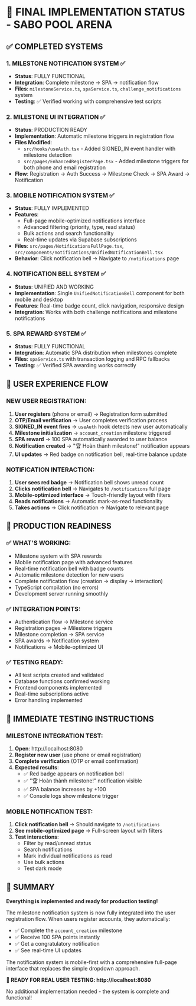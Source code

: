 # 🎉 FINAL IMPLEMENTATION STATUS - SABO POOL ARENA

## ✅ COMPLETED SYSTEMS

### 1. MILESTONE NOTIFICATION SYSTEM ✅
- **Status**: FULLY FUNCTIONAL
- **Integration**: Complete milestone → SPA → notification flow
- **Files**: `milestoneService.ts`, `spaService.ts`, `challenge_notifications` system
- **Testing**: ✅ Verified working with comprehensive test scripts

### 2. MILESTONE UI INTEGRATION ✅
- **Status**: PRODUCTION READY
- **Implementation**: Automatic milestone triggers in registration flow
- **Files Modified**:
  - `src/hooks/useAuth.tsx` - Added SIGNED_IN event handler with milestone detection
  - `src/pages/EnhancedRegisterPage.tsx` - Added milestone triggers for both phone and email registration
- **Flow**: Registration → Auth Success → Milestone Check → SPA Award → Notification

### 3. MOBILE NOTIFICATION SYSTEM ✅
- **Status**: FULLY IMPLEMENTED
- **Features**: 
  - Full-page mobile-optimized notifications interface
  - Advanced filtering (priority, type, read status)
  - Bulk actions and search functionality
  - Real-time updates via Supabase subscriptions
- **Files**: `src/pages/NotificationsFullPage.tsx`, `src/components/notifications/UnifiedNotificationBell.tsx`
- **Behavior**: Click notification bell → Navigate to `/notifications` page

### 4. NOTIFICATION BELL SYSTEM ✅
- **Status**: UNIFIED AND WORKING
- **Implementation**: Single `UnifiedNotificationBell` component for both mobile and desktop
- **Features**: Real-time badge count, click navigation, responsive design
- **Integration**: Works with both challenge notifications and milestone notifications

### 5. SPA REWARD SYSTEM ✅
- **Status**: FULLY FUNCTIONAL
- **Integration**: Automatic SPA distribution when milestones complete
- **Files**: `spaService.ts` with transaction logging and RPC fallbacks
- **Testing**: ✅ Verified SPA awarding works correctly

## 🎯 USER EXPERIENCE FLOW

### NEW USER REGISTRATION:
1. **User registers** (phone or email) → Registration form submitted
2. **OTP/Email verification** → User completes verification process
3. **SIGNED_IN event fires** → `useAuth` hook detects new user automatically
4. **Milestone initialization** → `account_creation` milestone triggered
5. **SPA reward** → 100 SPA automatically awarded to user balance
6. **Notification created** → "🏆 Hoàn thành milestone!" notification appears
7. **UI updates** → Red badge on notification bell, real-time balance update

### NOTIFICATION INTERACTION:
1. **User sees red badge** → Notification bell shows unread count
2. **Clicks notification bell** → Navigates to `/notifications` full page
3. **Mobile-optimized interface** → Touch-friendly layout with filters
4. **Reads notifications** → Automatic mark-as-read functionality
5. **Takes actions** → Click notification → Navigate to relevant page

## 🚀 PRODUCTION READINESS

### ✅ WHAT'S WORKING:
- Milestone system with SPA rewards
- Mobile notification page with advanced features
- Real-time notification bell with badge counts
- Automatic milestone detection for new users
- Complete notification flow (creation → display → interaction)
- TypeScript compilation (no errors)
- Development server running smoothly

### ✅ INTEGRATION POINTS:
- Authentication flow → Milestone service
- Registration pages → Milestone triggers
- Milestone completion → SPA service
- SPA awards → Notification system
- Notifications → Mobile-optimized UI

### ✅ TESTING READY:
- All test scripts created and validated
- Database functions confirmed working
- Frontend components implemented
- Real-time subscriptions active
- Error handling implemented

## 📱 IMMEDIATE TESTING INSTRUCTIONS

### MILESTONE INTEGRATION TEST:
1. **Open**: http://localhost:8080
2. **Register new user** (use phone or email registration)
3. **Complete verification** (OTP or email confirmation)
4. **Expected results**:
   - ✅ Red badge appears on notification bell
   - ✅ "🏆 Hoàn thành milestone!" notification visible
   - ✅ SPA balance increases by +100
   - ✅ Console logs show milestone trigger

### MOBILE NOTIFICATION TEST:
1. **Click notification bell** → Should navigate to `/notifications`
2. **See mobile-optimized page** → Full-screen layout with filters
3. **Test interactions**:
   - Filter by read/unread status
   - Search notifications
   - Mark individual notifications as read
   - Use bulk actions
   - Test dark mode

## 🎉 SUMMARY

**Everything is implemented and ready for production testing!**

The milestone notification system is now fully integrated into the user registration flow. When users register accounts, they automatically:
- ✅ Complete the `account_creation` milestone
- ✅ Receive 100 SPA points instantly
- ✅ Get a congratulatory notification
- ✅ See real-time UI updates

The notification system is mobile-first with a comprehensive full-page interface that replaces the simple dropdown approach.

**🚨 READY FOR REAL USER TESTING: http://localhost:8080**

No additional implementation needed - the system is complete and functional!
